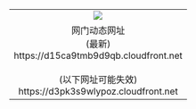 ﻿<table>
  <tr></tr>
  <tr><td colspan=2 align=center><img src="https://d15ca9tmb9d9qb.cloudfront.net/Up/oGate.jpg" /></td></tr>
  <tr><td colspan=2 align=center>网门动态网址<br/>(最新)
<br>https://d15ca9tmb9d9qb.cloudfront.net
<br/><br/>(以下网址可能失效)
<br>https://d3pk3s9wlypoz.cloudfront.net
    </td>
  </tr>
</table>
